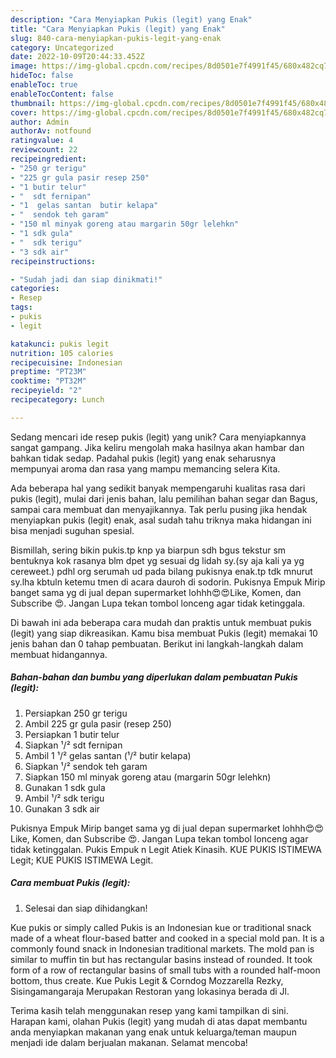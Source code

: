 ```yaml
---
description: "Cara Menyiapkan Pukis (legit) yang Enak"
title: "Cara Menyiapkan Pukis (legit) yang Enak"
slug: 840-cara-menyiapkan-pukis-legit-yang-enak
category: Uncategorized
date: 2022-10-09T20:44:33.452Z
image: https://img-global.cpcdn.com/recipes/8d0501e7f4991f45/680x482cq70/pukis-legit-foto-resep-utama.jpg
hideToc: false
enableToc: true
enableTocContent: false
thumbnail: https://img-global.cpcdn.com/recipes/8d0501e7f4991f45/680x482cq70/pukis-legit-foto-resep-utama.jpg
cover: https://img-global.cpcdn.com/recipes/8d0501e7f4991f45/680x482cq70/pukis-legit-foto-resep-utama.jpg
author: Admin
authorAv: notfound
ratingvalue: 4
reviewcount: 22
recipeingredient:
- "250 gr terigu"
- "225 gr gula pasir resep 250"
- "1 butir telur"
- "  sdt fernipan"
- "1  gelas santan  butir kelapa"
- "  sendok teh garam"
- "150 ml minyak goreng atau margarin 50gr lelehkn"
- "1 sdk gula"
- "  sdk terigu"
- "3 sdk air"
recipeinstructions:

- "Sudah jadi dan siap dinikmati!"
categories:
- Resep
tags:
- pukis
- legit

katakunci: pukis legit 
nutrition: 105 calories
recipecuisine: Indonesian
preptime: "PT23M"
cooktime: "PT32M"
recipeyield: "2"
recipecategory: Lunch

---
```





Sedang mencari ide resep pukis (legit) yang unik? Cara menyiapkannya sangat gampang. Jika keliru mengolah maka hasilnya akan hambar dan bahkan tidak sedap. Padahal pukis (legit) yang enak seharusnya mempunyai aroma dan rasa yang mampu memancing selera Kita.





Ada beberapa hal yang sedikit banyak mempengaruhi kualitas rasa dari pukis (legit), mulai dari jenis bahan, lalu pemilihan bahan segar dan Bagus, sampai cara membuat dan menyajikannya. Tak perlu pusing jika hendak menyiapkan pukis (legit) enak,      asal sudah tahu triknya maka hidangan ini bisa menjadi suguhan spesial.














Bismillah, sering bikin pukis.tp knp ya biarpun sdh bgus tekstur sm bentuknya kok rasanya blm dpet yg sesuai dg lidah sy.(sy aja kali ya yg cereweet.) pdhl org serumah ud pada bilang pukisnya enak.tp tdk mnurut sy.lha kbtuln ketemu tmen di acara dauroh di sodorin. Pukisnya Empuk Mirip banget sama yg di jual depan supermarket lohhh😍😍Like, Komen, dan Subscribe 😍. Jangan Lupa tekan tombol lonceng agar tidak ketinggala.






Di bawah ini ada beberapa cara mudah dan praktis untuk membuat pukis (legit) yang siap dikreasikan. Kamu bisa membuat Pukis (legit) memakai 10 jenis bahan dan 0 tahap pembuatan. Berikut ini langkah-langkah dalam membuat hidangannya.

<!--inarticleads1-->

##### Bahan-bahan dan bumbu yang diperlukan dalam pembuatan Pukis (legit):

1. Persiapkan 250 gr terigu
1. Ambil 225 gr gula pasir (resep 250)
1. Persiapkan 1 butir telur
1. Siapkan  ¹/² sdt fernipan
1. Ambil 1 ¹/² gelas santan (¹/² butir kelapa)
1. Siapkan  ¹/² sendok teh garam
1. Siapkan 150 ml minyak goreng atau (margarin 50gr lelehkn)
1. Gunakan 1 sdk gula
1. Ambil  ¹/² sdk terigu
1. Gunakan 3 sdk air


Pukisnya Empuk Mirip banget sama yg di jual depan supermarket lohhh😍😍 Like, Komen, dan Subscribe 😍. Jangan Lupa tekan tombol lonceng agar tidak ketinggalan. Pukis Empuk n Legit Atiek Kinasih. KUE PUKIS ISTIMEWA Legit; KUE PUKIS ISTIMEWA Legit. 

<!--inarticleads2-->

##### Cara membuat Pukis (legit):


1. Selesai dan siap dihidangkan!

Kue pukis or simply called Pukis is an Indonesian kue or traditional snack made of a wheat flour-based batter and cooked in a special mold pan. It is a commonly found snack in Indonesian traditional markets. The mold pan is similar to muffin tin but has rectangular basins instead of rounded. It took form of a row of rectangular basins of small tubs with a rounded half-moon bottom, thus create. Kue Pukis Legit &amp; Corndog Mozzarella Rezky, Sisingamangaraja Merupakan Restoran yang lokasinya berada di Jl. 

Terima kasih telah menggunakan resep yang kami tampilkan di sini. Harapan kami, olahan Pukis (legit) yang mudah di atas dapat membantu anda menyiapkan makanan yang enak untuk keluarga/teman maupun menjadi ide dalam berjualan makanan. Selamat mencoba!
